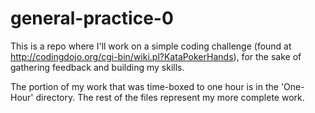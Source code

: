 general-practice-0
==================

This is a repo where I'll work on a simple coding challenge (found at http://codingdojo.org/cgi-bin/wiki.pl?KataPokerHands), for the sake of gathering feedback and building my skills.

The portion of my work that was time-boxed to one hour is in the 'One-Hour' directory. The rest of the files represent my more complete work.
